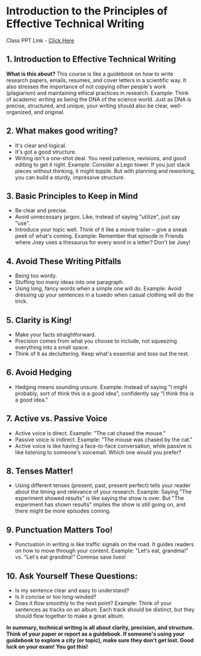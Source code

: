 # Introduction to the Principles of Effective Technical Writing

Class PPT Link - [Click Here](https://drive.google.com/file/d/1YiXvjO1R0tkhvQSad5SYKlLr96fOwCcm/view)

## 1. Introduction to Effective Technical Writing

**What is this about?**
This course is like a guidebook on how to write research papers, emails, resumes, and cover letters in a scientific way.
It also stresses the importance of not copying other people's work (plagiarism) and maintaining ethical practices in research.
Example: Think of academic writing as being the DNA of the science world. Just as DNA is precise, structured, and unique, your writing should also be clear, well-organized, and original.

## 2. What makes good writing?

- It's clear and logical.
- It's got a good structure.
- Writing isn't a one-shot deal. You need patience, revisions, and good editing to get it right.
Example: Consider a Lego tower. If you just stack pieces without thinking, it might topple. But with planning and reworking, you can build a sturdy, impressive structure.

## 3. Basic Principles to Keep in Mind

- Be clear and precise.
- Avoid unnecessary jargon. Like, instead of saying "utilize", just say "use".
- Introduce your topic well. Think of it like a movie trailer – give a sneak peek of what's coming.
Example: Remember that episode in Friends where Joey uses a thesaurus for every word in a letter? Don't be Joey!

## 4. Avoid These Writing Pitfalls

- Being too wordy.
- Stuffing too many ideas into one paragraph.
- Using long, fancy words when a simple one will do.
Example: Avoid dressing up your sentences in a tuxedo when casual clothing will do the trick.

## 5. Clarity is King!

- Make your facts straightforward.
- Precision comes from what you choose to include, not squeezing everything into a small space.
- Think of it as decluttering. Keep what's essential and toss out the rest.

## 6. Avoid Hedging

- Hedging means sounding unsure.
Example: Instead of saying "I might probably, sort of think this is a good idea", confidently say "I think this is a good idea."

## 7. Active vs. Passive Voice

- Active voice is direct. Example: "The cat chased the mouse."
- Passive voice is indirect. Example: "The mouse was chased by the cat."
- Active voice is like having a face-to-face conversation, while passive is like listening to someone's voicemail. Which one would you prefer?

## 8. Tenses Matter!

- Using different tenses (present, past, present perfect) tells your reader about the timing and relevance of your research.
Example: Saying "The experiment showed results" is like saying the show is over. But "The experiment has shown results" implies the show is still going on, and there might be more episodes coming.

## 9. Punctuation Matters Too!

- Punctuation in writing is like traffic signals on the road. It guides readers on how to move through your content.
Example: "Let's eat, grandma!" vs. "Let's eat grandma!" Commas save lives!

## 10. Ask Yourself These Questions:

- Is my sentence clear and easy to understand?
- Is it concise or too long-winded?
- Does it flow smoothly to the next point?
Example: Think of your sentences as tracks on an album. Each track should be distinct, but they should flow together to make a great album.

**In summary, technical writing is all about clarity, precision, and structure. Think of your paper or report as a guidebook. If someone's using your guidebook to explore a city (or topic), make sure they don't get lost. Good luck on your exam! You got this!**
